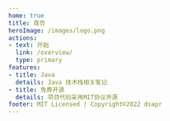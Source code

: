 ```yaml
---
home: true
title: 首页
heroImage: /images/logo.png
actions:
- text: 开始
  link: /overview/
  type: primary
features:
- title: Java
  details: Java 技术栈相关笔记
- title: 免费开源
  details: 项目代码采用MIT协议开源
footer: MIT Licensed | Copyright©2022 dsapr
---
```

